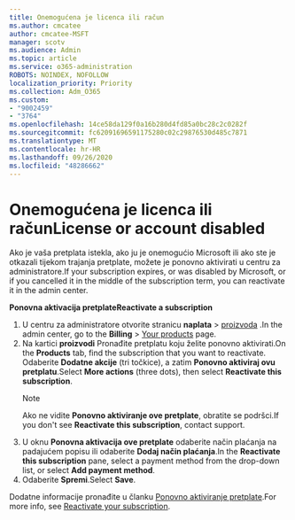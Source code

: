 ```yaml
---
title: Onemogućena je licenca ili račun
ms.author: cmcatee
author: cmcatee-MSFT
manager: scotv
ms.audience: Admin
ms.topic: article
ms.service: o365-administration
ROBOTS: NOINDEX, NOFOLLOW
localization_priority: Priority
ms.collection: Adm_O365
ms.custom:
- "9002459"
- "3764"
ms.openlocfilehash: 14ce58da129f0a16b280d4fd85a0bc28c2c0282f
ms.sourcegitcommit: fc62091696591175280c02c29876530d485c7871
ms.translationtype: MT
ms.contentlocale: hr-HR
ms.lasthandoff: 09/26/2020
ms.locfileid: "48286662"
---
```

# <a name="license-or-account-disabled"></a><span data-ttu-id="8bf76-102">Onemogućena je licenca ili račun</span><span class="sxs-lookup"><span data-stu-id="8bf76-102">License or account disabled</span></span>

<span data-ttu-id="8bf76-103">Ako je vaša pretplata istekla, ako ju je onemogućio Microsoft ili ako ste je otkazali tijekom trajanja pretplate, možete je ponovno aktivirati u centru za administratore.</span><span class="sxs-lookup"><span data-stu-id="8bf76-103">If your subscription expires, or was disabled by Microsoft, or if you cancelled it in the middle of the subscription term, you can reactivate it in the admin center.</span></span>

<span data-ttu-id="8bf76-104">**Ponovna aktivacija pretplate**</span><span class="sxs-lookup"><span data-stu-id="8bf76-104">**Reactivate a subscription**</span></span>

1. <span data-ttu-id="8bf76-105">U centru za administratore otvorite stranicu **naplata**  >  [proizvoda](https://go.microsoft.com/fwlink/p/?linkid=842054) .</span><span class="sxs-lookup"><span data-stu-id="8bf76-105">In the admin center, go to the **Billing** > [Your products](https://go.microsoft.com/fwlink/p/?linkid=842054) page.</span></span>
2. <span data-ttu-id="8bf76-106">Na kartici **proizvodi** Pronađite pretplatu koju želite ponovno aktivirati.</span><span class="sxs-lookup"><span data-stu-id="8bf76-106">On the **Products** tab, find the subscription that you want to reactivate.</span></span> <span data-ttu-id="8bf76-107">Odaberite **Dodatne akcije** (tri točkice), a zatim **Ponovno aktiviraj ovu pretplatu**.</span><span class="sxs-lookup"><span data-stu-id="8bf76-107">Select **More actions** (three dots), then select **Reactivate this subscription**.</span></span>
    > [!NOTE]
    > <span data-ttu-id="8bf76-108">Ako ne vidite **Ponovno aktiviranje ove pretplate**, obratite se podršci.</span><span class="sxs-lookup"><span data-stu-id="8bf76-108">If you don't see **Reactivate this subscription**, contact support.</span></span>
3. <span data-ttu-id="8bf76-109">U oknu **Ponovna aktivacija ove pretplate** odaberite način plaćanja na padajućem popisu ili odaberite **Dodaj način plaćanja**.</span><span class="sxs-lookup"><span data-stu-id="8bf76-109">In the **Reactivate this subscription** pane, select a payment method from the drop-down list, or select **Add payment method**.</span></span>
4. <span data-ttu-id="8bf76-110">Odaberite **Spremi**.</span><span class="sxs-lookup"><span data-stu-id="8bf76-110">Select **Save**.</span></span>

<span data-ttu-id="8bf76-111">Dodatne informacije pronađite u članku [Ponovno aktiviranje pretplate](https://docs.microsoft.com/microsoft-365/commerce/subscriptions/reactivate-your-subscription).</span><span class="sxs-lookup"><span data-stu-id="8bf76-111">For more info, see [Reactivate your subscription](https://docs.microsoft.com/microsoft-365/commerce/subscriptions/reactivate-your-subscription).</span></span>